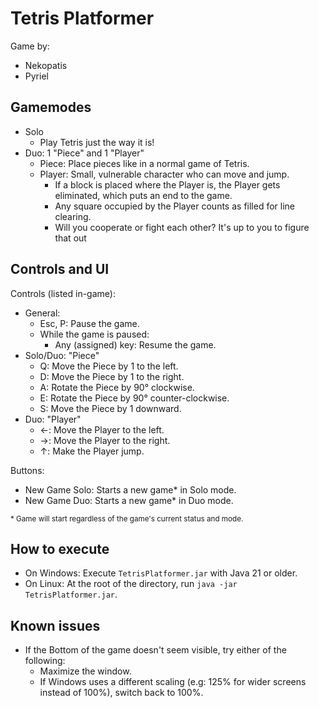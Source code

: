 # Tetris Platformer
Game by:
- Nekopatis
- Pyriel

## Gamemodes 
- Solo
  - Play Tetris just the way it is!
- Duo: 1 "Piece" and 1 "Player"
  - Piece: Place pieces like in a normal game of Tetris.
  - Player: Small, vulnerable character who can move and jump.
    - If a block is placed where the Player is, the Player gets eliminated, which puts an end to the game.
    - Any square occupied by the Player counts as filled for line clearing.
    - Will you cooperate or fight each other? It's up to you to figure that out

## Controls and UI
Controls (listed in-game):
- General:
  - Esc, P: Pause the game.
  - While the game is paused:
    - Any (assigned) key: Resume the game.
- Solo/Duo: "Piece"
  - Q: Move the Piece by 1 to the left.
  - D: Move the Piece by 1 to the right.
  - A: Rotate the Piece by 90° clockwise.
  - E: Rotate the Piece by 90° counter-clockwise.
  - S: Move the Piece by 1 downward.
- Duo: "Player"
  - ←: Move the Player to the left.
  - →: Move the Player to the right.
  - ↑: Make the Player jump.

Buttons:
- New Game Solo: Starts a new game* in Solo mode.
- New Game Duo: Starts a new game* in Duo mode.

<sub>* Game will start regardless of the game's current status and mode.<sub>

## How to execute
- On Windows: Execute `TetrisPlatformer.jar` with Java 21 or older.
- On Linux: At the root of the directory, run `java -jar TetrisPlatformer.jar`.

## Known issues
- If the Bottom of the game doesn't seem visible, try either of the following:
  - Maximize the window.
  - If Windows uses a different scaling (e.g: 125% for wider screens instead of 100%), switch back to 100%.

